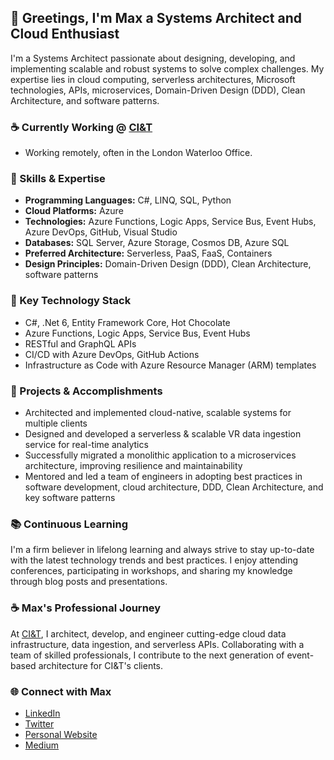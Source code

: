 ## 👋 Greetings, I'm Max a Systems Architect and Cloud Enthusiast

I'm a Systems Architect passionate about designing, developing, and implementing scalable and robust systems to solve complex challenges. My expertise lies in cloud computing, serverless architectures, Microsoft technologies, APIs, microservices, Domain-Driven Design (DDD), Clean Architecture, and software patterns.

### ☕ Currently Working @ [CI&T](https://www.ciandt.com/) 
* Working remotely, often in the London Waterloo Office.

### 🔧 Skills & Expertise

* **Programming Languages:** C#, LINQ, SQL, Python
* **Cloud Platforms:** Azure
* **Technologies:** Azure Functions, Logic Apps, Service Bus, Event Hubs, Azure DevOps, GitHub, Visual Studio
* **Databases:** SQL Server, Azure Storage, Cosmos DB, Azure SQL
* **Preferred Architecture:** Serverless, PaaS, FaaS, Containers
* **Design Principles:** Domain-Driven Design (DDD), Clean Architecture, software patterns

### 🌟 Key Technology Stack

* C#, .Net 6, Entity Framework Core, Hot Chocolate
* Azure Functions, Logic Apps, Service Bus, Event Hubs
* RESTful and GraphQL APIs
* CI/CD with Azure DevOps, GitHub Actions
* Infrastructure as Code with Azure Resource Manager (ARM) templates

### 🚀 Projects & Accomplishments

* Architected and implemented cloud-native, scalable systems for multiple clients
* Designed and developed a serverless & scalable VR data ingestion service for real-time analytics
* Successfully migrated a monolithic application to a microservices architecture, improving resilience and maintainability
* Mentored and led a team of engineers in adopting best practices in software development, cloud architecture, DDD, Clean Architecture, and key software patterns

### 📚 Continuous Learning

I'm a firm believer in lifelong learning and always strive to stay up-to-date with the latest technology trends and best practices. I enjoy attending conferences, participating in workshops, and sharing my knowledge through blog posts and presentations.

### ☕ Max's Professional Journey

At [CI&T](https://www.ciandt.com/), I architect, develop, and engineer cutting-edge cloud data infrastructure, data ingestion, and serverless APIs. Collaborating with a team of skilled professionals, I contribute to the next generation of event-based architecture for CI&T's clients.

### 🌐 Connect with Max

* [LinkedIn](https://www.linkedin.com/in/maxlauriehutchinson)
* [Twitter](https://twitter.com/MaxLHutchinson)
* [Personal Website](https://www.maxlauriehutchinson.co.uk/)
* [Medium](https://medium.com/@MaxLaurieHutchinson)
